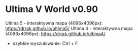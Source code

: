 # Ultima V World v0.90

Ultima 5 - interaktywna mapa (4096x4096px): https://drrak.github.io/ultima5/
Ultima 4 - interaktywna mapa (4096x4096px): https://drrak.github.io/ultima4/

 - szybkie wyszukiwanie: Ctrl + F

